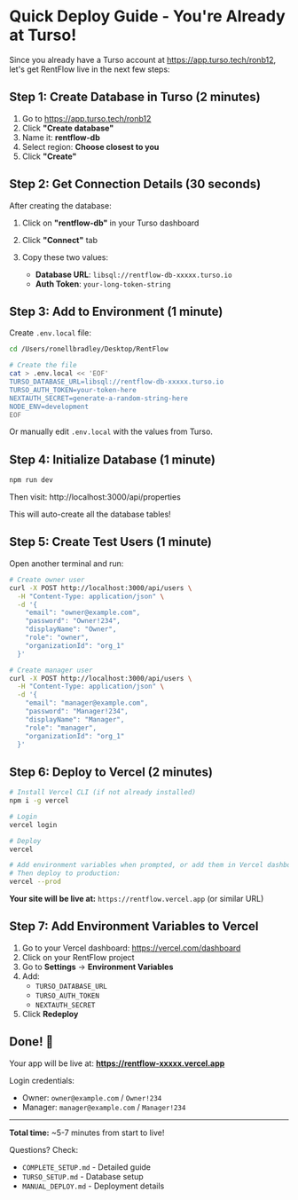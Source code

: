 # Quick Deploy Guide - You're Already at Turso!

Since you already have a Turso account at https://app.turso.tech/ronb12, let's get RentFlow live in the next few steps:

## Step 1: Create Database in Turso (2 minutes)

1. Go to https://app.turso.tech/ronb12
2. Click **"Create database"**
3. Name it: **rentflow-db**
4. Select region: **Choose closest to you**
5. Click **"Create"**

## Step 2: Get Connection Details (30 seconds)

After creating the database:

1. Click on **"rentflow-db"** in your Turso dashboard
2. Click **"Connect"** tab
3. Copy these two values:

   - **Database URL**: `libsql://rentflow-db-xxxxx.turso.io`
   - **Auth Token**: `your-long-token-string`

## Step 3: Add to Environment (1 minute)

Create `.env.local` file:

```bash
cd /Users/ronellbradley/Desktop/RentFlow

# Create the file
cat > .env.local << 'EOF'
TURSO_DATABASE_URL=libsql://rentflow-db-xxxxx.turso.io
TURSO_AUTH_TOKEN=your-token-here
NEXTAUTH_SECRET=generate-a-random-string-here
NODE_ENV=development
EOF
```

Or manually edit `.env.local` with the values from Turso.

## Step 4: Initialize Database (1 minute)

```bash
npm run dev
```

Then visit: http://localhost:3000/api/properties

This will auto-create all the database tables!

## Step 5: Create Test Users (1 minute)

Open another terminal and run:

```bash
# Create owner user
curl -X POST http://localhost:3000/api/users \
  -H "Content-Type: application/json" \
  -d '{
    "email": "owner@example.com",
    "password": "Owner!234",
    "displayName": "Owner",
    "role": "owner",
    "organizationId": "org_1"
  }'

# Create manager user
curl -X POST http://localhost:3000/api/users \
  -H "Content-Type: application/json" \
  -d '{
    "email": "manager@example.com",
    "password": "Manager!234",
    "displayName": "Manager",
    "role": "manager",
    "organizationId": "org_1"
  }'
```

## Step 6: Deploy to Vercel (2 minutes)

```bash
# Install Vercel CLI (if not already installed)
npm i -g vercel

# Login
vercel login

# Deploy
vercel

# Add environment variables when prompted, or add them in Vercel dashboard
# Then deploy to production:
vercel --prod
```

**Your site will be live at:** `https://rentflow.vercel.app` (or similar URL)

## Step 7: Add Environment Variables to Vercel

1. Go to your Vercel dashboard: https://vercel.com/dashboard
2. Click on your RentFlow project
3. Go to **Settings** → **Environment Variables**
4. Add:
   - `TURSO_DATABASE_URL`
   - `TURSO_AUTH_TOKEN`
   - `NEXTAUTH_SECRET`
5. Click **Redeploy**

## Done! 🎉

Your app will be live at: **https://rentflow-xxxxx.vercel.app**

Login credentials:
- Owner: `owner@example.com` / `Owner!234`
- Manager: `manager@example.com` / `Manager!234`

---

**Total time:** ~5-7 minutes from start to live!

Questions? Check:
- `COMPLETE_SETUP.md` - Detailed guide
- `TURSO_SETUP.md` - Database setup
- `MANUAL_DEPLOY.md` - Deployment details

